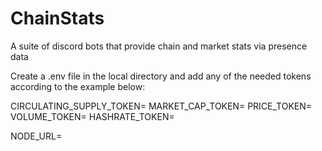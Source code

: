 # ChainStats
A suite of discord bots that provide chain and market stats via presence data

Create a .env file in the local directory and add any of the needed tokens according to the example below:

CIRCULATING_SUPPLY_TOKEN=
MARKET_CAP_TOKEN=
PRICE_TOKEN=
VOLUME_TOKEN=
HASHRATE_TOKEN=

NODE_URL=
